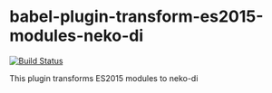 # babel-plugin-transform-es2015-modules-neko-di
[![Build Status](https://travis-ci.org/futpib/babel-plugin-transform-es2015-modules-neko-di.svg?branch=master)](https://travis-ci.org/futpib/babel-plugin-transform-es2015-modules-neko-di)

This plugin transforms ES2015 modules to neko-di
